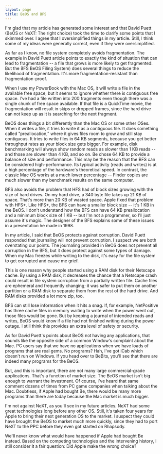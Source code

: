 ```yaml
---
layout: page
title: BeOS and BFS
---
```


I'm glad that my article has generated some interest and that David Puett (BeOS or NeXT: The right choice) took the time to clarify some points that I skimmed over. I agree that I oversimplified things in my article. Still, I think some of my ideas were generally correct, even if they were oversimplified.

As far as I know, no file system completely avoids fragmentation. The example in David Puett article points to exactly the kind of situation that can lead to fragmentation -- a file that grows is more likely to get fragmented. But the BFS BeOS Filing System) does several things to reduce the likelihood of fragmentation. It's more fragmentation-resistant than fragmentation-proof.

When I use my PowerBook with the Mac OS, it will write a file in the available free space, but it seems to ignore whether there is contiguous free space. I've had a file written into 200 fragments even though there was a single chunk of free space available. If that file is a QuickTime movie, the fragmentation will result in skips or dropped frames, since the hard drive can not keep up as it is searching for the next fragment.

BeOS does things a bit differently than the Mac OS or some other OSes. When it writes a file, it tries to write it as a contiguous file. It does something called "preallocation," where it gives files room to grow and still stay contiguous. It tries to write files in 64 KB segments, because you get better throughput rates as your block size gets bigger. For example, disk benchmarking will always show random reads as slower than 1 KB reads -- and those are slower than 4 KB, and so on. Be chose 64 KB to provide a balance of size and performance. This may be the reason that the BFS can be considered high-performance. Its typical activity (reads and writes) is at a high percentage of the hardware's theoretical speed. In contrast, the classic Mac OS works at a much lower percentage -- Finder copies are much slower than my benchmark results on the same computer.

BFS also avoids the problem that HFS had of block sizes growing with the size of hard drives. On my hard drive, a 340 byte file takes up 21 KB of space. That's more than 20 KB of wasted space. Apple fixed that problem with HFS+. Like HFS+, the BFS can have a smaller block size -- it's 1 KB in the BeOS. I don't understand how the BFS can have 64 KB preallocation and a minimum block size of 1 KB -- but I'm not a programmer, so I'll just assume it's magic. The designer of the BFS explains some of these issues in a presentation he made in 1998.

In my article, I said that BeOS protects against corruption. David Puett responded that journaling will not prevent corruption. I suspect we are both overstating our points. The journaling provided in BeOS does not prevent all corruption in the BFS, but it does protect against some types of damage. When my Mac freezes while writing to the disk, it's easy for the file system to get corrupted and cause me grief.

This is one reason why people started using a RAM disk for their Netscape cache. By using a RAM disk, it decreases the chance that a Netscape crash could result in file system corruption from a partially written file. Cache files are ephemeral and frequently changing; it was safer to put them on another partition or a RAM disk to separate them from the rest of the hard drive. And RAM disks provided a lot more zip, too.

BFS can still lose information when it hits a snag. If, for example, NetPositive has three cache files in memory waiting to write when the power went out, those files would be gone. But by keeping a journal of intended reads and writes, BeOS would know if a file had not finished writing during the power outage. I still think this provides an extra level of safety or security.

As for David Puett's points about BeOS not having any applications, that sounds like the opposite side of a common Window's complaint about the Mac. PC users say that we have no applications when we have loads of programs that are real gems. No programs? Hah, I've got iCab which doesn't run on Windows. If you head over to BeBits, you'll see that there are indeed many programs for the BeOS.

But, and this is important, there are not many large commercial-grade applications. That's a function of market size. The BeOS market isn't big enough to warrant the investment. Of course, I've heard that same comment dozens of times from PC game companies when talking about the Mac. Doubtless, if Apple had bought Be, there would be many more programs than there are today because the Mac market is much bigger.

I'm not against NeXT, as you'll see in my future articles. NeXT had some great technologies long before any other OS. Still, it's taken four years for Apple to bring their next generation OS to the market. I suspect they could have brought the BeOS to market much more quickly, since they had to port NeXT to the PPC before they even got started on Rhapsody.

We'll never know what would have happened if Apple had bought Be instead. Based on the competing technologies and the intervening history, I still consider it a fair question: Did Apple make the wrong choice?
